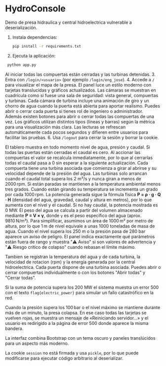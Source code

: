 # HydroConsole

Demo de presa hidraulica y central hidroelectrica vulnerable a deserialización.

1. Instala dependencias:
   ```bash
   pip install -r requirements.txt
   ```
2. Ejecuta la aplicación:
 ```bash
  python app.py
  ```
Al iniciar todas las compuertas están cerradas y las turbinas detenidas.
3. Entra con `/login/<usuario>` (por ejemplo `/login/eng_jose`).
4. Accede a `/` para visualizar el mapa de la presa. El panel luce un estilo moderno con tarjetas translucidas y gráficos actualizados. Las cámaras se muestran en cuadrícula como si fuese una sala de seguridad: vista general, compuertas y turbinas.
   Cada cámara de turbina incluye una animación de giro y un chorro de agua cuando la puerta está abierta para aportar realismo.
   Puedes abrir o cerrar cada puerta si tienes rol de ingeniero o administrador. Además existen botones para abrir o cerrar todas las compuertas de una vez.
   Los gráficos utilizan distintos tipos (líneas y barras) según la métrica para una visualización más clara.
   Las lecturas se refrescan automáticamente cada pocos segundos y difieren entre usuarios para facilitar las pruebas.
6. Usa `/logout` para cerrar la sesión y borrar la cookie.

El tablero muestra en todo momento nivel de agua, presión y caudal. Si todas las puertas están cerradas el caudal es cero. Al accionar las compuertas el valor se recalcula inmediatamente, por lo que al cerrarlas todas el caudal pasa a 0 sin esperar a la siguiente actualización.
Cada compuerta tiene una turbina asociada que comienza a girar al abrirse y su velocidad depende de la presión del agua.
Las turbinas solo arrancan cuando el caudal total supera los 2 m³/s y nunca giran a menos de 2000 rpm. Si están paradas se mantienen a la temperatura ambiental menos tres grados. Cuando están girando su temperatura se incrementa un grado por cada 1000 rpm. La potencia generada sigue la fórmula física **P = ρ · g · Q · H** (densidad del agua, gravedad, caudal y altura en metros), por lo que aumenta con el nivel y el caudal. Si no hay caudal, la potencia mostrada es 0 MW.
El peso del agua se calcula a partir del volumen almacenado mediante **P = V × γ**,
donde `γ` es el peso específico del agua (aprox. 9810 N/m³). Para simplificar,
asumimos un área de 1000 m² por metro de altura, por lo que 1 m de nivel
equivale a unas 1000 toneladas de masa de agua.
 Cuando el nivel supera los 250 m o la presión pasa de 280 bar aparece un aviso de peligro. El panel indica exactamente qué parámetros están fuera de rango y muestra "⚠️ Aviso" si son valores de advertencia y "⚠️ Riesgo crítico de colapso" cuando rebasan el límite máximo.

 Tambien se registran la temperatura del agua y de cada turbina, la velocidad de rotacion (rpm) y la energia generada por la central hidroelectrica. Cada puerta dispone de una turbina asociada. Puedes abrir o cerrar compuertas individualmente o con los botones "Abrir todas" y "Cerrar todas".

Si la suma de potencia supera los 200 MW el sistema muestra un error 500 con el texto `flag{electric_power}` para simular un fallo catastrófico en la red.

Cuando la presión supera los 100 bar o el nivel máximo se mantiene durante más de un minuto, la presa colapsa. En ese caso todas las tarjetas se vuelven rojas, se muestra un mensaje de «Reiniciando servidor…» y el usuario es redirigido a la página de error 500 donde aparece la misma bandera.

La interfaz combina Bootstrap con un tema oscuro y paneles translúcidos para un aspecto más moderno.

La cookie `session` no está firmada y usa `pickle`, por lo que puede modificarse para ejecutar código arbitrario al deserializar.
